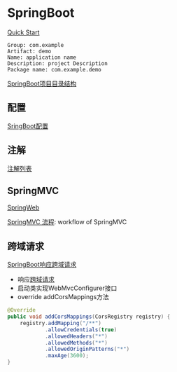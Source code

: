 # SpringBoot

[Quick Start](https://spring.io/quickstart)

```
Group: com.example
Artifact: demo
Name: application name
Description: project Description
Package name: com.example.demo 
```

[SpringBoot项目目录结构](SpringBoot_Directory_Structure.md)

## 配置

[SringBoot配置](Java_SpringBoot_Configuration.md)

## 注解

[注解列表](Java_SpringBoot_Annotation_List.md)

## SpringMVC

[SpringWeb](Java_SpringBoot_SpringWeb.md)

[SpringMVC 流程](Java_SpringMVC_Workflow.md): workflow of SpringMVC

## 跨域请求 

[SpringBoot响应跨域请求](Java_SpringBoot_Cross_Domain.md)

- 响应[跨域请求](Http_CORS.md)
- 启动类实现WebMvcConfigurer接口
- override addCorsMappings方法

```java
@Override
public void addCorsMappings(CorsRegistry registry) {
    registry.addMapping("/**")
            .allowCredentials(true)
            .allowedHeaders("*")
            .allowedMethods("*")
            .allowedOriginPatterns("*")
            .maxAge(3600);
}
```
